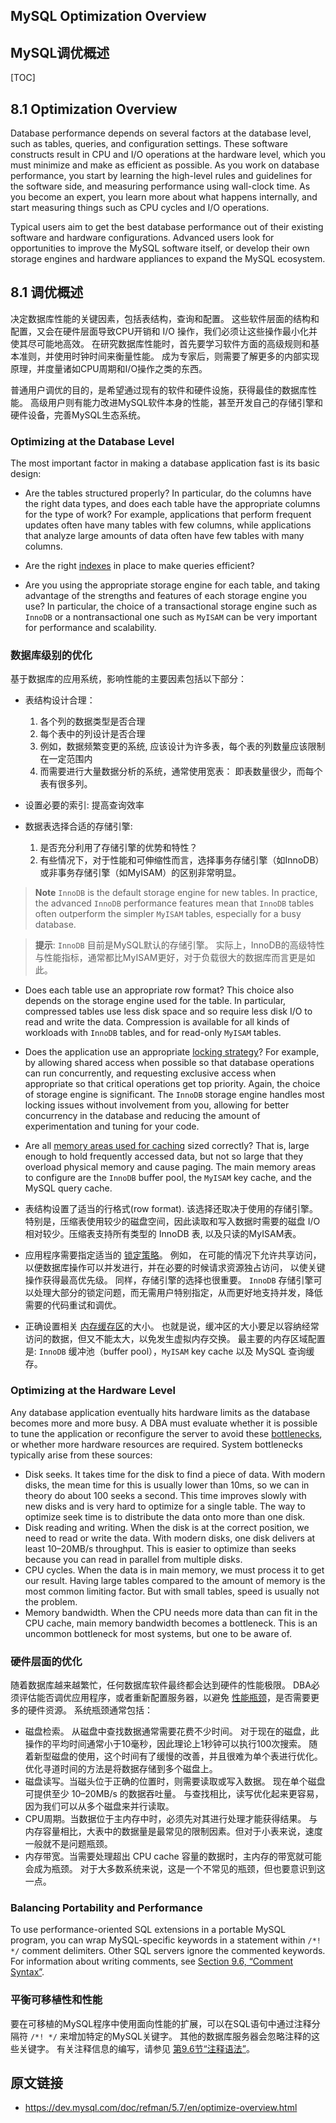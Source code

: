 ## MySQL Optimization Overview

## MySQL调优概述

[TOC]

## 8.1 Optimization Overview

Database performance depends on several factors at the database level, such as tables, queries, and configuration settings. These software constructs result in CPU and I/O operations at the hardware level, which you must minimize and make as efficient as possible. As you work on database performance, you start by learning the high-level rules and guidelines for the software side, and measuring performance using wall-clock time. As you become an expert, you learn more about what happens internally, and start measuring things such as CPU cycles and I/O operations.

Typical users aim to get the best database performance out of their existing software and hardware configurations. Advanced users look for opportunities to improve the MySQL software itself, or develop their own storage engines and hardware appliances to expand the MySQL ecosystem.

## 8.1 调优概述

决定数据库性能的关键因素，包括表结构，查询和配置。
这些软件层面的结构和配置，又会在硬件层面导致CPU开销和 I/O 操作，我们必须让这些操作最小化并使其尽可能地高效。
在研究数据库性能时，首先要学习软件方面的高级规则和基本准则，并使用时钟时间来衡量性能。
成为专家后，则需要了解更多的内部实现原理，并度量诸如CPU周期和I/O操作之类的东西。

普通用户调优的目的，是希望通过现有的软件和硬件设施，获得最佳的数据库性能。
高级用户则有能力改进MySQL软件本身的性能，甚至开发自己的存储引擎和硬件设备，完善MySQL生态系统。

### Optimizing at the Database Level

The most important factor in making a database application fast is its basic design:

- Are the tables structured properly? In particular, do the columns have the right data types, and does each table have the appropriate columns for the type of work? For example, applications that perform frequent updates often have many tables with few columns, while applications that analyze large amounts of data often have few tables with many columns.

- Are the right [indexes](https://dev.mysql.com/doc/refman/5.7/en/optimization-indexes.html) in place to make queries efficient?

- Are you using the appropriate storage engine for each table, and taking advantage of the strengths and features of each storage engine you use? In particular, the choice of a transactional storage engine such as `InnoDB` or a nontransactional one such as `MyISAM` can be very important for performance and scalability.

### 数据库级别的优化

基于数据库的应用系统，影响性能的主要因素包括以下部分：

- 表结构设计合理：
  1. 各个列的数据类型是否合理
  2. 每个表中的列设计是否合理
  3. 例如，数据频繁变更的系统, 应该设计为许多表，每个表的列数量应该限制在一定范围内
  4. 而需要进行大量数据分析的系统，通常使用宽表： 即表数量很少，而每个表有很多列。

- 设置必要的索引: 提高查询效率
- 数据表选择合适的存储引擎:
  1. 是否充分利用了存储引擎的优势和特性？
  2. 有些情况下，对于性能和可伸缩性而言，选择事务存储引擎（如InnoDB）或非事务存储引擎（如MyISAM）的区别非常明显。

> **Note**
> `InnoDB` is the default storage engine for new tables. In practice, the advanced `InnoDB` performance features mean that `InnoDB` tables often outperform the simpler `MyISAM` tables, especially for a busy database.

> **提示**:
> `InnoDB` 目前是MySQL默认的存储引擎。 实际上，InnoDB的高级特性与性能指标，通常都比MyISAM更好，对于负载很大的数据库而言更是如此。

- Does each table use an appropriate row format? This choice also depends on the storage engine used for the table. In particular, compressed tables use less disk space and so require less disk I/O to read and write the data. Compression is available for all kinds of workloads with `InnoDB` tables, and for read-only `MyISAM` tables.

- Does the application use an appropriate [locking strategy](https://dev.mysql.com/doc/refman/5.7/en/locking-issues.html)? For example, by allowing shared access when possible so that database operations can run concurrently, and requesting exclusive access when appropriate so that critical operations get top priority. Again, the choice of storage engine is significant. The `InnoDB` storage engine handles most locking issues without involvement from you, allowing for better concurrency in the database and reducing the amount of experimentation and tuning for your code.

- Are all [memory areas used for caching](https://dev.mysql.com/doc/refman/5.7/en/buffering-caching.html) sized correctly? That is, large enough to hold frequently accessed data, but not so large that they overload physical memory and cause paging. The main memory areas to configure are the `InnoDB` buffer pool, the `MyISAM` key cache, and the MySQL query cache.

- 表结构设置了适当的行格式(row format). 该选择还取决于使用的存储引擎。 特别是，压缩表使用较少的磁盘空间，因此读取和写入数据时需要的磁盘 I/O 相对较少。压缩表支持所有类型的 InnoDB 表, 以及只读的MyISAM表。

- 应用程序需要指定适当的 [锁定策略](https://dev.mysql.com/doc/refman/5.7/en/locking-issues.html)。 例如， 在可能的情况下允许共享访问，以便数据库操作可以并发进行，并在必要的时候请求资源独占访问， 以使关键操作获得最高优先级。 同样，存储引擎的选择也很重要。 `InnoDB` 存储引擎可以处理大部分的锁定问题，而无需用户特别指定，从而更好地支持并发，降低需要的代码重试和调优。

- 正确设置相关 [内存缓存区](https://dev.mysql.com/doc/refman/5.7/en/buffering-caching.html)的大小。 也就是说，缓冲区的大小要足以容纳经常访问的数据，但又不能太大，以免发生虚拟内存交换。 最主要的内存区域配置是: `InnoDB` 缓冲池（buffer pool），`MyISAM` key cache 以及 MySQL 查询缓存。

### Optimizing at the Hardware Level

Any database application eventually hits hardware limits as the database becomes more and more busy. A DBA must evaluate whether it is possible to tune the application or reconfigure the server to avoid these [bottlenecks](https://dev.mysql.com/doc/refman/5.7/en/glossary.html#glos_bottleneck), or whether more hardware resources are required. System bottlenecks typically arise from these sources:

- Disk seeks. It takes time for the disk to find a piece of data. With modern disks, the mean time for this is usually lower than 10ms, so we can in theory do about 100 seeks a second. This time improves slowly with new disks and is very hard to optimize for a single table. The way to optimize seek time is to distribute the data onto more than one disk.
- Disk reading and writing. When the disk is at the correct position, we need to read or write the data. With modern disks, one disk delivers at least 10–20MB/s throughput. This is easier to optimize than seeks because you can read in parallel from multiple disks.
- CPU cycles. When the data is in main memory, we must process it to get our result. Having large tables compared to the amount of memory is the most common limiting factor. But with small tables, speed is usually not the problem.
- Memory bandwidth. When the CPU needs more data than can fit in the CPU cache, main memory bandwidth becomes a bottleneck. This is an uncommon bottleneck for most systems, but one to be aware of.

### 硬件层面的优化

随着数据库越来越繁忙，任何数据库软件最终都会达到硬件的性能极限。
DBA必须评估能否调优应用程序，或者重新配置服务器，以避免 [性能瓶颈](https://dev.mysql.com/doc/refman/5.7/en/glossary.html#glos_bottleneck)，是否需要更多的硬件资源。 系统瓶颈通常包括：

- 磁盘检索。 从磁盘中查找数据通常需要花费不少时间。 对于现在的磁盘，此操作的平均时间通常小于10毫秒，因此理论上1秒钟可以执行100次搜索。 随着新型磁盘的使用，这个时间有了缓慢的改善，并且很难为单个表进行优化。 优化寻道时间的方法是将数据存储到多个磁盘上。
- 磁盘读写。当磁头位于正确的位置时，则需要读取或写入数据。 现在单个磁盘可提供至少 10–20MB/s 的数据吞吐量。 与查找相比，读写优化起来更容易，因为我们可以从多个磁盘来并行读取。
- CPU周期。当数据位于主内存中时，必须先对其进行处理才能获得结果。 与内存容量相比，大表中的数据量是最常见的限制因素。但对于小表来说，速度一般就不是问题瓶颈。
- 内存带宽。当需要处理超出 CPU cache 容量的数据时，主内存的带宽就可能会成为瓶颈。 对于大多数系统来说，这是一个不常见的瓶颈，但也要意识到这一点。


### Balancing Portability and Performance

To use performance-oriented SQL extensions in a portable MySQL program, you can wrap MySQL-specific keywords in a statement within `/*! */` comment delimiters. Other SQL servers ignore the commented keywords. For information about writing comments, see [Section 9.6, “Comment Syntax”](https://dev.mysql.com/doc/refman/5.7/en/comments.html).

### 平衡可移植性和性能

要在可移植的MySQL程序中使用面向性能的扩展，可以在SQL语句中通过注释分隔符 `/*! */` 来增加特定的MySQL关键字。
其他的数据库服务器会忽略注释的这些关键字。 有关注释信息的编写，请参见 [第9.6节“注释语法”](https://dev.mysql.com/doc/refman/5.7/en/comments.html)。

## 原文链接

- https://dev.mysql.com/doc/refman/5.7/en/optimize-overview.html
